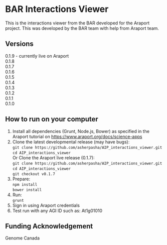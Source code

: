 # BAR Interactions Viewer

This is the interactions viewer from the BAR developed for the Araport project. This was developed by the BAR team with help from Araport team.

## Versions
0.1.9 - currently live on Araport <br />
0.1.8 <br />
0.1.7 <br />
0.1.6 <br />
0.1.5 <br />
0.1.4 <br />
0.1.3 <br />
0.1.2 <br />
0.1.1 <br />
0.1.0 <br />

## How to run on your computer
1. Install all dependencies (Grunt, Node.js, Bower) as specified in the Araport tutorial on https://www.araport.org/docs/science-apps 
2. Clone the latest developmental release (may have bugs): <br />
```git clone https://github.com/asherpasha/AIP_interactions_viewer.git``` <br /> 
```cd AIP_interactions_viewer``` <br />
Or Clone the Araport live release (0.1.7): <br />
```git clone https://github.com/asherpasha/AIP_interactions_viewer.git``` <br />
```cd AIP_interactions_viewer``` <br />
```git checkout v0.1.7```
3. Prepare: <br />
```npm install```  <br />
```bower install``` 
4. Run: <br />
```grunt ```
5. Sign in using Araport credentials
6. Test run with any AGI ID such as: At1g01010 

## Funding Acknowledgement

Genome Canada

